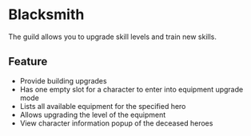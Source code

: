 # Blacksmith

The guild allows you to upgrade skill levels and train new skills.

## Feature

- Provide building upgrades
- Has one empty slot for a character to enter into equipment upgrade mode
- Lists all available equipment for the specified hero
- Allows upgrading the level of the equipment
- View character information popup of the deceased heroes
